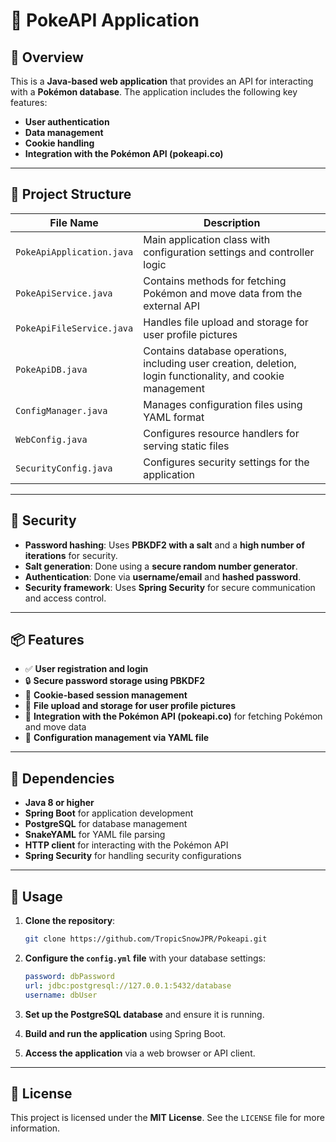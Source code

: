 # 🌟 PokeAPI Application

## 📌 Overview

This is a **Java-based web application** that provides an API for interacting with a **Pokémon database**. The application includes the following key features:

- **User authentication**
- **Data management**
- **Cookie handling**
- **Integration with the Pokémon API (pokeapi.co)**

---

## 📁 Project Structure

| File Name              | Description |
|-----------------------|-------------|
| `PokeApiApplication.java` | Main application class with configuration settings and controller logic |
| `PokeApiService.java`     | Contains methods for fetching Pokémon and move data from the external API |
| `PokeApiFileService.java` | Handles file upload and storage for user profile pictures |
| `PokeApiDB.java`          | Contains database operations, including user creation, deletion, login functionality, and cookie management |
| `ConfigManager.java`      | Manages configuration files using YAML format |
| `WebConfig.java`          | Configures resource handlers for serving static files |
| `SecurityConfig.java`     | Configures security settings for the application |

---

## 🔐 Security

- **Password hashing**: Uses **PBKDF2 with a salt** and a **high number of iterations** for security.
- **Salt generation**: Done using a **secure random number generator**.
- **Authentication**: Done via **username/email** and **hashed password**.
- **Security framework**: Uses **Spring Security** for secure communication and access control.

---

## 📦 Features

- ✅ **User registration and login**
- 🔒 **Secure password storage using PBKDF2**
- 🍪 **Cookie-based session management**
- 📸 **File upload and storage for user profile pictures**
- 🐉 **Integration with the Pokémon API (pokeapi.co)** for fetching Pokémon and move data
- 📜 **Configuration management via YAML file**

---

## 🧰 Dependencies

- **Java 8 or higher**
- **Spring Boot** for application development
- **PostgreSQL** for database management
- **SnakeYAML** for YAML file parsing
- **HTTP client** for interacting with the Pokémon API
- **Spring Security** for handling security configurations

---

## 🚀 Usage

1. **Clone the repository**:
   ```bash
   git clone https://github.com/TropicSnowJPR/Pokeapi.git
   ```

2. **Configure the `config.yml` file** with your database settings:
   ```yaml
   password: dbPassword
   url: jdbc:postgresql://127.0.0.1:5432/database
   username: dbUser
   ```

3. **Set up the PostgreSQL database** and ensure it is running.

4. **Build and run the application** using Spring Boot.

5. **Access the application** via a web browser or API client.

---

## 📜 License

This project is licensed under the **MIT License**. See the `LICENSE` file for more information.